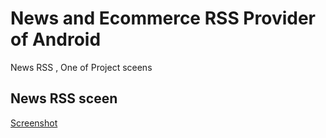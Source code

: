 # News and Ecommerce RSS Provider of Android
<!-- START DESCRIPTION  -->
News RSS , One of Project sceens

## News RSS sceen

[Screenshot](https://github.com/StanPrins/stan/blob/develop/device-2.png)